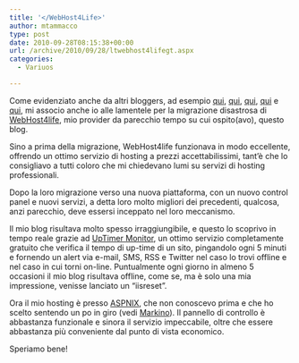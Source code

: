 ```yaml
---
title: '</WebHost4Life>'
author: mtammacco
type: post
date: 2010-09-28T08:15:38+00:00
url: /archive/2010/09/28/ltwebhost4lifegt.aspx
categories:
  - Variuos

---
```

Come evidenziato anche da altri bloggers, ad esempio <a href="http://blogs.ugidotnet.org/Markino/archive/2010/03/07/webhost4life-ndash-una-tragica-migrazione.aspx" target="_blank" rel="noopener">qui</a>, <a href="http://blogs.ugidotnet.org/Markino/archive/2010/03/10/webhost4life-ndash-un-innarrestabile-declino.aspx" target="_blank" rel="noopener">qui</a>, <a href="http://blog.knodev.com/post/2010/04/Webhost4life-migrazione-disastrosa.aspx" target="_blank" rel="noopener">qui</a>, <a href="http://blog.dottor.net/post/2010/06/08/Ciao-ciao-WebHost4Lifee280a6.aspx" target="_blank" rel="noopener">qui</a> e <a href="http://www.boschin.it/post/2010/09/17/Lultima-di-WebHost4Life.aspx" target="_blank" rel="noopener">qui</a>, mi associo anche io alle lamentele per la migrazione disastrosa di <a href="http://www.webhost4life.com/" target="_blank" rel="noopener">WebHost4life</a>, mio provider da parecchio tempo su cui ospito(avo), questo blog. 

Sino a prima della migrazione, WebHost4life funzionava in modo eccellente, offrendo un ottimo servizio di hosting a prezzi accettabilissimi, tant’è che lo consigliavo a tutti coloro che mi chiedevano lumi su servizi di hosting professionali.

Dopo la loro migrazione verso una nuova piattaforma, con un nuovo control panel e nuovi servizi, a detta loro molto migliori dei precedenti, qualcosa, anzi parecchio, deve essersi inceppato nel loro meccanismo.

Il mio blog risultava molto spesso irraggiungibile, e questo lo scoprivo in tempo reale grazie ad <a href="http://www.uptimerobot.com/default.asp" target="_blank" rel="noopener">UpTimer Monitor</a>, un ottimo servizio completamente gratuito che verifica il tempo di up-time di un sito, pingandolo ogni 5 minuti e fornendo un alert via e-mail, SMS, RSS e Twitter nel caso lo trovi offline e nel caso in cui torni on-line. Puntualmente ogni giorno in almeno 5 occasioni il mio blog risultava offline, come se, ma è solo una mia impressione, venisse lanciato un “iisreset”.

Ora il mio hosting è presso <a href="http://www.aspnix.com" target="_blank" rel="noopener">ASPNIX</a>, che non conoscevo prima e che ho scelto sentendo un po in giro (vedi <a href="http://blogs.ugidotnet.org/Markino/Default.aspx" target="_blank" rel="noopener">Markino</a>). Il pannello di controllo è abbastanza funzionale e sinora il servizio impeccabile, oltre che essere abbastanza più conveniente dal punto di vista economico.

Speriamo bene!